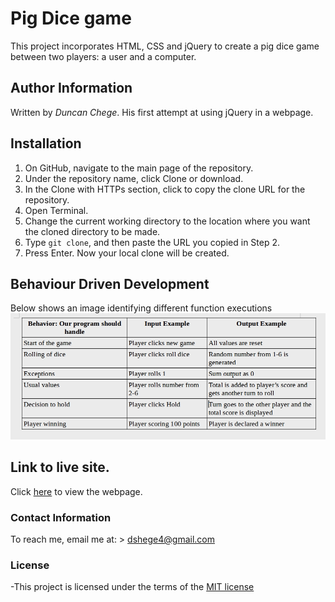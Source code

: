 # Pig Dice game

This project incorporates HTML, CSS and jQuery to create a pig dice game between
two players: a user and a computer.

## Author Information
Written by *Duncan Chege*. His first attempt at using jQuery in a webpage.

## Installation

1. On GitHub, navigate to the main page of the repository.
2. Under the repository name, click Clone or download.
3. In the Clone with HTTPs section, click to copy the clone URL for the repository.
4. Open Terminal.
5. Change the current working directory to the location where you want the cloned directory to be made.
6. Type `git clone`, and then paste the URL you copied in Step 2.
7. Press Enter. Now your local clone will be created.

## Behaviour Driven Development

Below shows an image identifying different function executions
![Image](images/final.jpg)

## Link to live site.
Click [here](https://dunyung1.github.io/pigdice/) to view the webpage.

### Contact Information

To reach me, email me at: > dshege4@gmail.com


### License

-This project is licensed under the terms of the [MIT license](https://github.com/dunyung1/Web-work/blob/master/MIT%20License)
